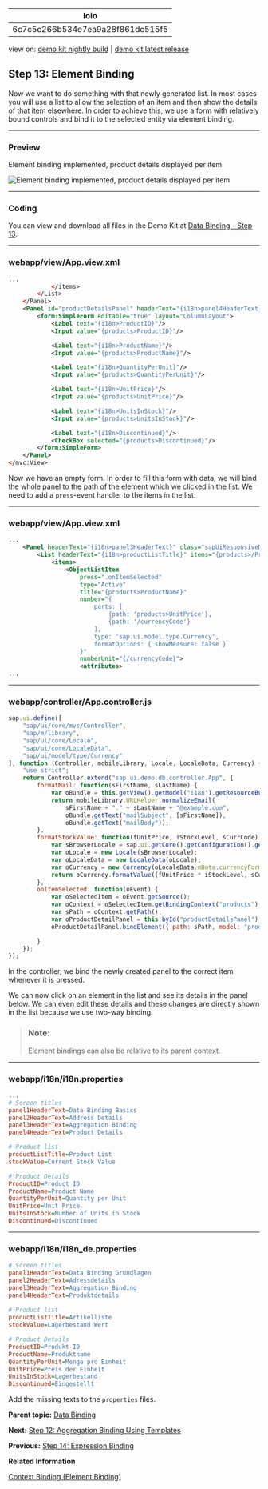 <!-- loio6c7c5c266b534e7ea9a28f861dc515f5 -->

| loio |
| -----|
| 6c7c5c266b534e7ea9a28f861dc515f5 |

<div id="loio">

view on: [demo kit nightly build](https://openui5nightly.hana.ondemand.com/#/topic/6c7c5c266b534e7ea9a28f861dc515f5) | [demo kit latest release](https://openui5.hana.ondemand.com/#/topic/6c7c5c266b534e7ea9a28f861dc515f5)</div>

## Step 13: Element Binding

Now we want to do something with that newly generated list. In most cases you will use a list to allow the selection of an item and then show the details of that item elsewhere. In order to achieve this, we use a form with relatively bound controls and bind it to the selected entity via element binding.

***

### Preview

   
  
<a name="loio6c7c5c266b534e7ea9a28f861dc515f5__fig_r1j_pst_mr"/>Element binding implemented, product details displayed per item

 ![](images/loio872d2ed3f9144fbfb82e028b17c52ce3_HiRes.png "Element binding implemented, product details displayed per item") 

***

### Coding

You can view and download all files in the Demo Kit at [Data Binding - Step 13](https://openui5.hana.ondemand.com/explored.html#/sample/sap.ui.core.tutorial.databinding.13/preview).

***

### webapp/view/App.view.xml

```xml
...
			</items>
		</List>
	</Panel>
	<Panel id="productDetailsPanel" headerText="{i18n>panel4HeaderText}" class="sapUiResponsiveMargin" width="auto">
		<form:SimpleForm editable="true" layout="ColumnLayout">
			<Label text="{i18n>ProductID}"/>
			<Input value="{products>ProductID}"/>

			<Label text="{i18n>ProductName}"/>
			<Input value="{products>ProductName}"/>

			<Label text="{i18n>QuantityPerUnit}"/>
			<Input value="{products>QuantityPerUnit}"/>

			<Label text="{i18n>UnitPrice}"/>
			<Input value="{products>UnitPrice}"/>

			<Label text="{i18n>UnitsInStock}"/>
			<Input value="{products>UnitsInStock}"/>

			<Label text="{i18n>Discontinued}"/>
			<CheckBox selected="{products>Discontinued}"/>
		</form:SimpleForm>
	</Panel>
</mvc:View>
```

Now we have an empty form. In order to fill this form with data, we will bind the whole panel to the path of the element which we clicked in the list. We need to add a `press`-event handler to the items in the list:

***

### webapp/view/App.view.xml

```xml
...
  	<Panel headerText="{i18n>panel3HeaderText}" class="sapUiResponsiveMargin" width="auto">
		<List headerText="{i18n>productListTitle}" items="{products>/Products}">
			<items>
				<ObjectListItem
					press=".onItemSelected"
					type="Active"
					title="{products>ProductName}"
					number="{
						parts: [
							{path: 'products>UnitPrice'},
							{path: '/currencyCode'}
						],
						type: 'sap.ui.model.type.Currency',
						formatOptions: { showMeasure: false }
					}"
					numberUnit="{/currencyCode}">
					<attributes>
... 
```

***

### webapp/controller/App.controller.js

```js
sap.ui.define([
	"sap/ui/core/mvc/Controller",
	"sap/m/library",
	"sap/ui/core/Locale",
	"sap/ui/core/LocaleData",
	"sap/ui/model/type/Currency"
], function (Controller, mobileLibrary, Locale, LocaleData, Currency) {
	"use strict";
	return Controller.extend("sap.ui.demo.db.controller.App", {
		formatMail: function(sFirstName, sLastName) {
			var oBundle = this.getView().getModel("i18n").getResourceBundle();
			return mobileLibrary.URLHelper.normalizeEmail(
				sFirstName + "." + sLastName + "@example.com",
				oBundle.getText("mailSubject", [sFirstName]),
				oBundle.getText("mailBody"));
		},
		formatStockValue: function(fUnitPrice, iStockLevel, sCurrCode) {
			var sBrowserLocale = sap.ui.getCore().getConfiguration().getLanguage();
			var oLocale = new Locale(sBrowserLocale);
			var oLocaleData = new LocaleData(oLocale);
			var oCurrency = new Currency(oLocaleData.mData.currencyFormat);
			return oCurrency.formatValue([fUnitPrice * iStockLevel, sCurrCode], "string");
		},
		onItemSelected: function(oEvent) {
			var oSelectedItem = oEvent.getSource();
			var oContext = oSelectedItem.getBindingContext("products");
			var sPath = oContext.getPath();
			var oProductDetailPanel = this.byId("productDetailsPanel");
			oProductDetailPanel.bindElement({ path: sPath, model: "products" });

		}
	});
});

```

In the controller, we bind the newly created panel to the correct item whenever it is pressed.

We can now click on an element in the list and see its details in the panel below. We can even edit these details and these changes are directly shown in the list because we use two-way binding.

> ### Note:  
> Element bindings can also be relative to its parent context.

***

### webapp/i18n/i18n.properties

```ini
...
# Screen titles
panel1HeaderText=Data Binding Basics
panel2HeaderText=Address Details
panel3HeaderText=Aggregation Binding
panel4HeaderText=Product Details

# Product list
productListTitle=Product List
stockValue=Current Stock Value

# Product Details
ProductID=Product ID
ProductName=Product Name
QuantityPerUnit=Quantity per Unit
UnitPrice=Unit Price
UnitsInStock=Number of Units in Stock
Discontinued=Discontinued

```

***

### webapp/i18n/i18n\_de.properties

```ini
# Screen titles
panel1HeaderText=Data Binding Grundlagen
panel2HeaderText=Adressdetails
panel3HeaderText=Aggregation Binding
panel4HeaderText=Produktdetails
 
# Product list
productListTitle=Artikelliste
stockValue=Lagerbestand Wert

# Product Details
ProductID=Produkt-ID
ProductName=Produktname
QuantityPerUnit=Menge pro Einheit
UnitPrice=Preis der Einheit
UnitsInStock=Lagerbestand
Discontinued=Eingestellt
```

Add the missing texts to the `properties` files.

**Parent topic:** [Data Binding](Data_Binding_e531093.md "In this tutorial, we will explain the concepts of data binding in OpenUI5.")

**Next:** [Step 12: Aggregation Binding Using Templates](Step_12_Aggregation_Binding_Using_Templates_97830de.md "Aggregation binding (or &quot;list binding&quot;) allows a control to be bound to a list within the model data and allows relative binding to the list entries by its child controls.")

**Previous:** [Step 14: Expression Binding](Step_14_Expression_Binding_5cff8d1.md "Expression binding allows you to display a value on the screen that has been calculated from values found in some model object. This way simple formatting or calculations can be inserted directly into the data binding string. In this example, we will change the color of the price depending on whether it is above or below some arbitrary threshold. The threshold value is also stored in the JSON model.")

**Related Information**  


[Context Binding \(Element Binding\)](Context_Binding_Element_Binding_91f05e8.md "Context binding (or element binding) allows you to bind elements to a specific object in the model data, which will create a binding context and allow relative binding within the control and all of its children. This is especially helpful in list-detail scenarios.")

